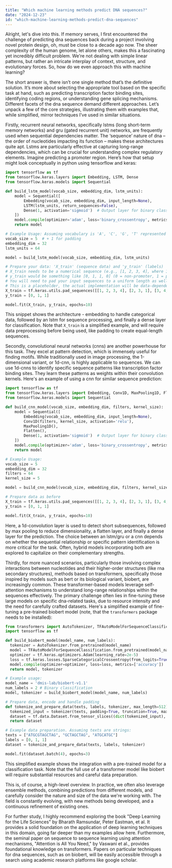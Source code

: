 ```yaml
---
title: "Which machine learning methods predict DNA sequences?"
date: "2024-12-23"
id: "which-machine-learning-methods-predict-dna-sequences"
---
```


Alright, let's dive into this. If memory serves, I first encountered the challenge of predicting dna sequences back during a project involving novel protein design, oh, must be close to a decade ago now. The sheer complexity of the human genome, let alone others, makes this a fascinating yet incredibly difficult problem. We're not dealing with simple linear patterns, but rather an intricate interplay of context, structure, and evolutionary forces. So, how do we even approach this with machine learning?

The short answer is, there isn’t one single method that’s the definitive solution. It’s more about selecting the appropriate tool based on the specific task at hand, such as predicting transcription factor binding sites, identifying coding regions, or understanding gene splicing mechanisms. Different facets of the dna sequence demand different approaches. Let’s unpack a few of the core strategies, illustrating them with examples that, while simplified, mirror techniques I’ve used in similar situations.

Firstly, recurrent neural networks, specifically lstms (long short-term memory networks) and gru (gated recurrent unit) networks, are frequently used when sequential dependencies matter. The ‘sequence’ nature of dna – the order of nucleotides impacting its function – makes these architectures quite apt. Lstms are particularly effective at capturing long-range dependencies, which can be crucial for understanding complex regulatory elements. Imagine predicting a promoter region. Here’s how that setup might look conceptually in python using tensorflow and keras:

```python
import tensorflow as tf
from tensorflow.keras.layers import Embedding, LSTM, Dense
from tensorflow.keras.models import Sequential

def build_lstm_model(vocab_size, embedding_dim, lstm_units):
    model = Sequential([
        Embedding(vocab_size, embedding_dim, input_length=None),
        LSTM(lstm_units, return_sequences=False),
        Dense(1, activation='sigmoid')  # Output layer for binary classification
    ])
    model.compile(optimizer='adam', loss='binary_crossentropy', metrics=['accuracy'])
    return model

# Example Usage: Assuming vocabulary is 'A', 'C', 'G', 'T' represented as integers
vocab_size = 5  # + 1 for padding
embedding_dim = 32
lstm_units = 64

model = build_lstm_model(vocab_size, embedding_dim, lstm_units)

# Prepare your data: 'X_train' (sequence data) and 'y_train' (labels)
# X_train needs to be a numerical sequence (e.g., [1, 2, 3, 4], where 1=A, 2=C, etc)
# y_train would be something like [0, 1, 1, 0] (0 = non-promoter, 1 = promoter)
# You will need to pad your input sequences to a uniform length as well
# This is a placeholder, the actual implementation will be data-dependent
X_train = tf.keras.utils.pad_sequences([[1, 2, 3, 4], [2, 3, 1], [3, 4, 2, 1, 2]], padding='post')
y_train = [0, 1, 1]

model.fit(X_train, y_train, epochs=10)
```

This snippet shows the architecture - embedding to handle categorical data, followed by an lstm for sequence processing, and finally a dense layer for classification. Note that `X_train` is a simplified example, and will require data preprocessing before being used, like padding to create equal-length sequences.

Secondly, convolutional neural networks (cnns) are another powerhouse for this task. They excel at pattern detection, which is immensely useful for finding motifs. While traditionally used in image processing, the 1-dimensional variant, or 1d-cnn, is highly applicable to sequences. We can use 1d-cnns to identify specific sequence patterns like transcription factor binding sites. They learn these patterns as weights within their convolution kernels. Here's an example of using a cnn for similar sequence prediction:

```python
import tensorflow as tf
from tensorflow.keras.layers import Embedding, Conv1D, MaxPooling1D, Flatten, Dense
from tensorflow.keras.models import Sequential

def build_cnn_model(vocab_size, embedding_dim, filters, kernel_size):
    model = Sequential([
        Embedding(vocab_size, embedding_dim, input_length=None),
        Conv1D(filters, kernel_size, activation='relu'),
        MaxPooling1D(),
        Flatten(),
        Dense(1, activation='sigmoid')  # Output layer for binary classification
    ])
    model.compile(optimizer='adam', loss='binary_crossentropy', metrics=['accuracy'])
    return model

# Example Usage:
vocab_size = 5
embedding_dim = 32
filters = 64
kernel_size = 5

model = build_cnn_model(vocab_size, embedding_dim, filters, kernel_size)

# Prepare data as before
X_train = tf.keras.utils.pad_sequences([[1, 2, 3, 4], [2, 3, 1], [3, 4, 2, 1, 2]], padding='post')
y_train = [0, 1, 1]

model.fit(X_train, y_train, epochs=10)

```

Here, a 1d-convolution layer is used to detect short subsequences, followed by max pooling to reduce dimensionality, a flatten layer, and finally a dense layer for the prediction. The choice between an lstm/gru or a cnn depends on whether the sequential relationship or specific pattern identification is more critical for the task. Often, hybrid models incorporating both are explored to capitalize on their complementary strengths.

Thirdly, for more nuanced scenarios, particularly those involving complex interactions between nucleotides and their higher-order structures (like rna secondary structures), methods based on transformers, specifically those inspired by models such as bert or its biological variant, biobert, are increasingly common. These transformer-based models leverage self-attention mechanisms to understand long-range relationships within the sequences effectively. The primary challenge often lies in fine-tuning these large models on specific dna-related tasks, due to resource intensity and the need for carefully crafted datasets. Here's a simplified example of fine-tuning a pre-trained biobert model (note, that the `transformers` package needs to be installed):

```python
from transformers import AutoTokenizer, TFAutoModelForSequenceClassification
import tensorflow as tf

def build_biobert_model(model_name, num_labels):
  tokenizer = AutoTokenizer.from_pretrained(model_name)
  model = TFAutoModelForSequenceClassification.from_pretrained(model_name, num_labels=num_labels)
  optimizer = tf.keras.optimizers.Adam(learning_rate=2e-5)
  loss = tf.keras.losses.SparseCategoricalCrossentropy(from_logits=True)
  model.compile(optimizer=optimizer, loss=loss, metrics=['accuracy'])
  return model, tokenizer

# Example usage:
model_name = 'dmis-lab/biobert-v1.1'
num_labels = 2 # Binary classification
model, tokenizer = build_biobert_model(model_name, num_labels)

# Prepare data, encode and handle padding
def tokenize_and_prepare_data(texts, labels, tokenizer, max_length=512):
  tokenized_input = tokenizer(texts, padding=True, truncation=True, max_length=max_length, return_tensors="tf")
  dataset = tf.data.Dataset.from_tensor_slices((dict(tokenized_input), labels))
  return dataset

# Example data preparation. Assuming texts are strings:
texts = ["ATGCGTAGCTAG", "GCTAGCTAG", "ATGCATGC"]
labels = [0, 1, 1]
dataset = tokenize_and_prepare_data(texts, labels, tokenizer)

model.fit(dataset.batch(4), epochs=3)

```
This simplified example shows the integration with a pre-trained model for a classification task. Note that the full use of a transformer model like biobert will require substantial resources and careful data preparation.

This is, of course, a high-level overview. In practice, we often also leverage ensemble methods, combining predictions from different models, and carefully consider the nature and size of the data we're working with. The field is constantly evolving, with new methods being developed, and a continuous refinement of existing ones.

For further study, I highly recommend exploring the book "Deep Learning for the Life Sciences" by Bharath Ramsundar, Peter Eastman, et al. It provides a solid foundation on the application of deep learning techniques in this domain, going far deeper than my examples allow here. Furthermore, the seminal paper on sequence to sequence learning using attention mechanisms, "Attention is All You Need," by Vaswani et al., provides foundational knowledge on transformers. Papers on particular techniques for dna sequences, such as on biobert, will be easily accessible through a search using academic research platforms like google scholar.
